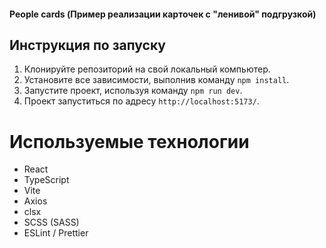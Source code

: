 #### People cards (Пример реализации карточек с "ленивой" подгрузкой)

## Инструкция по запуску

1. Клонируйте репозиторий на свой локальный компьютер.
2. Установите все зависимости, выполнив команду `npm install`.
3. Запустите проект, используя команду `npm run dev`.
4. Проект запуститься по адресу `http://localhost:5173/`.

# Используемые технологии

- React
- TypeScript
- Vite
- Axios
- clsx
- SCSS (SASS)
- ESLint / Prettier
